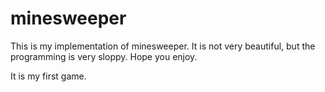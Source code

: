 # minesweeper

This is my implementation of minesweeper. It is not very beautiful, but the programming is very sloppy. Hope you enjoy.

It is my first game.
